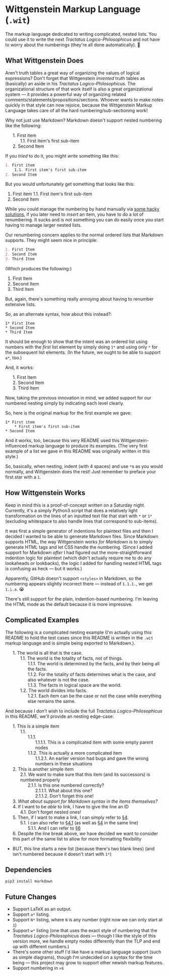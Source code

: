 <style>
ol.wit-nest {
  counter-reset: item
}
li.wit-item {
  display: block
}
li.wit-item:before {
  content: counters(item, ".") ". ";
  counter-increment: item
}
ol.wit-nest p {
    display: inline;
}
</style>
# Wittgenstein Markup Language (`.wit`)
The markup language dedicated to writing complicated, nested lists. You could use it to write the next _Tractatus Logico-Philosophicus_ and not have to worry about the numberings (they're all done automatically). 🙂

## What Wittgenstein Does
Aren't truth tables a great way of organizing the values of logical expressions?
Don't forget that Wittgenstein _invented_ truth tables as (basically) an aside in his _Tractatus Logico-Philosophicus_. The organizational structure of that work itself is also a great organizational system — it provides a powerful way of organizing related comments/statements/propositions/sections. Whoever wants to make notes quickly in that style can now rejoice, because the Wittgenstein Markup Language takes care of all the hard numbering/sub-sectioning work!

Why not just use Markdown? Markdown doesn't support nested numbering like the following:

<ol class="wit-nest" markdown="1"><li class="wit-item" markdown="1"><p>First item</p><ol class="wit-nest" markdown="1"><li class="wit-item" markdown="1"><p>First item's first sub-item</p></li></ol></li><li class="wit-item" markdown="1"><p>Second Item</p></li></ol>

If you _tried_ to do it, you might _write_ something like this:

```markdown
1. First item
    1.1. First item's first sub-item
2. Second Item
```

But you would unfortunately get something that looks like this:
1. First item
    1.1. First item's first sub-item
2. Second Item

While you could manage the numbering by hand manually via [some hacky solutions](https://meta.stackexchange.com/questions/85474/how-to-write-nested-numbered-lists), if you later need to _insert_ an item, you have to do a lot of renumbering. It sucks and is not something you can do easily once you start having to manage larger nested lists.

Our renumbering concern applies to the normal ordered lists that Markdown supports. They might seem nice in principle:
```markdown
1. First Item
2. Second Item
3. Third Item
```

(Which produces the following:)
1. First Item
2. Second Item
3. Third Item

But, again, there's something really annoying about having to renumber extensive lists.

So, as an alternate syntax, how about this instead?:
```wittgenstein
1* First Item
* Second Item
* Third Item
```
It should be enough to show that the intent was an ordered list using numbers with the _first_ list element by simply doing `1*` and using only `*` for the subsequent list elements. (In the future, we ought to be able to support `a*`, too.)

And, it works:

<ol class="wit-nest" markdown="1"><li class="wit-item" markdown="1"><p>First Item</p></li><li class="wit-item" markdown="1"><p>Second Item</p></li><li class="wit-item" markdown="1"><p>Third Item</p></li></ol>

Now, taking the previous innovation in mind, we added support for our numbered nesting simply by indicating each level clearly.

So, here is the original markup for the first example we gave:
```wittgenstein
1* First item
    * First item's first sub-item
* Second Item
```

And it works, too, because this very README used this Wittgenstein-influenced markup language to produce its examples. (The very first example of a list we gave in this README was originally written in this style.)

So, basically, when nesting, indent (with 4 spaces) and use `*`s as you would normally, and Wittgenstein does the rest! Just remember to preface your first star with a `1`. 


## How Wittgenstein Works
Keep in mind this is a proof-of-concept written on a Saturday night. Currently, it's a simply Python3 script that does a relatively light transformation on the lines of an inputted text file that start with `*` or `1*` (excluding whitespace to also handle lines that correspond to sub-items).

It was first a simple generator of indentions for plaintext files and then I decided I wanted to be able to generate Markdown files. Since Markdown supports HTML, the way Wittgenstein works _for Markdown_ is to simply generate HTML tags and let CSS handle the numbering. (Since I added support for Markdown _after_ I had figured out the more-straightforward indention logic for plaintext (which didn't actually require me to do any lookaheads or lookbacks), the logic I added for handling nested HTML tags is confusing as heck — but it works.)

Apparently, GitHub doesn't support `<styles>` in Markdown, so the numbering appears slightly incorrect there — instead of `1.1.1.`, we get `1.i.a`. 😭 

There's still support for the plain, indention-based numbering. I'm leaving the HTML mode as the default because it is more impressive.


## Complicated Examples
The following is a complicated nesting example (I'm actually using this README to hold the test cases since this README is written in the `.wit` markup language and is simple being exported to Markdown.).

<ol class="wit-nest" markdown="1"><li class="wit-item" markdown="1"><p>The world is all that is the case.</p><ol class="wit-nest" markdown="1"><li class="wit-item" markdown="1"><p>The world is the totality of facts, not of things.</p><ol class="wit-nest" markdown="1"><li class="wit-item" markdown="1"><p>The world is determined by the facts, and by their being all the facts.</p></li><li class="wit-item" markdown="1"><p>For the totality of facts determines what is the case, and also whatever is not the case.</p></li><li class="wit-item" markdown="1"><p>The facts in logical space are the world.</p></li></ol></li><li class="wit-item" markdown="1"><p>The world divides into facts.</p><ol class="wit-nest" markdown="1"><li class="wit-item" markdown="1"><p>Each item can be the case or not the case while everything else remains the same.</p></li></ol></ol></ol>

And because I don't wish to include the full _Tractatus Logico-Philosophicus_ in this README, we'll provide an nesting edge-case:

<ol class="wit-nest" markdown="1"><li class="wit-item" markdown="1"><p>This is a simple item</p><ol class="wit-nest" markdown="1"><li class="wit-item" markdown="1"><ol class="wit-nest" markdown="1"><li class="wit-item" markdown="1"><ol class="wit-nest" markdown="1"><li class="wit-item" markdown="1"><p>This is a complicated item with some empty parent nodes</p></li></ol></li><li class="wit-item" markdown="1"><p>This is actually a more complicated item</p><ol class="wit-nest" markdown="1"><li class="wit-item" markdown="1"><p>An earlier version had bugs and gave the wrong numbers in these situations</p></li></ol></li></ol></li></ol></li><li class="wit-item" markdown="1"><p>This is another simple item</p><ol class="wit-nest" markdown="1"><li class="wit-item" markdown="1"><p>We want to make sure that this item (and its successors) is numbered properly</p><ol class="wit-nest" markdown="1"><li class="wit-item" markdown="1"><p>Is this one numbered correctly?</p><ol class="wit-nest" markdown="1"><li class="wit-item" markdown="1"><p>What about this one?</p></li><li class="wit-item" markdown="1"><p>Don't forget this one!</p></li></ol></li></ol></li></ol></li><li class="wit-item" markdown="1"><p><em>What about support for Markdown syntax in the items themselves?</em></p></li><li class="wit-item" markdown="1"><p><a name="id"></a>If I want to be <em>able</em> to link, I have to give the line an ID</p><ol class="wit-nest" markdown="1"><li class="wit-item" markdown="1"><p><a name="nested_id"></a>Don't forget nested ones!</p></li></ol></li><li class="wit-item" markdown="1"><p>Then, if I want to make a link, I can simply refer to <a href="#id">§4</a>.</p><ol class="wit-nest" markdown="1"><li class="wit-item" markdown="1"><p>I can also refer to <a href="#nested_id">§4.1</a> (as well as <a href="#id">§4</a> in the same line)</p><ol class="wit-nest" markdown="1"><li class="wit-item" markdown="1"><p>And I can refer to <a href="#forward_ref">§6</a></p></li></ol></li></ol></li><li class="wit-item" markdown="1"><p><a name="forward_ref"></a>Despite the line break above, <em>we</em> have decided we want to consider this part of the same list to allow for more formatting flexibility</p></li></ol>



* BUT, this line starts a new list (because there's two blank lines) (and isn't numbered because it doesn't start with `1*`)
## Dependencies
```
pip3 install markdown
```


## Future Changes
* Support LaTeX as an output.
* Support `a*` listing.
* Support `N*` listing, where `N` is any number (right now we can only start at `1`)
* Support `w*` listing (one that uses the exact style of numbering that the _Tractatus Logico-Philosophicus_ does — though I like the style of this version more, we handle empty nodes differently than the TLP and end up with different numbers.)
* There's some other stuff I'd like have a markup language support (such as simple diagrams), though I'm undecided on a syntax for the time being — this project may grow to support other newish markup features.
* Support numbering in `>`s
